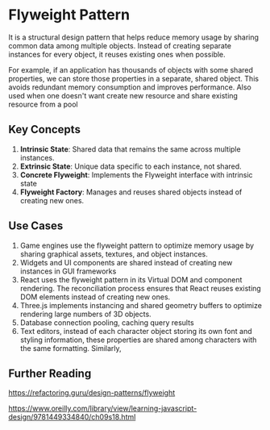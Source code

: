 # Flyweight Pattern

It is a structural design pattern that helps reduce memory usage by sharing common data among multiple objects. Instead of creating separate instances for every object, it reuses existing ones when possible.

For example, if an application has thousands of objects with some shared properties, we can store those properties in a separate, shared object. This avoids redundant memory consumption and improves performance. Also used when one doesn't want create new resource and share existing resource from a pool

## Key Concepts

1. **Intrinsic State**: Shared data that remains the same across multiple instances.
2. **Extrinsic State**: Unique data specific to each instance, not shared.
3. **Concrete Flyweight**: Implements the Flyweight interface with intrinsic state
4. **Flyweight Factory**: Manages and reuses shared objects instead of creating new ones.

## Use Cases

1. Game engines use the flyweight pattern to optimize memory usage by sharing graphical assets, textures, and object instances.
2. Widgets and UI components are shared instead of creating new instances in GUI frameworks
3. React uses the flyweight pattern in its Virtual DOM and component rendering. The reconciliation process ensures that React reuses existing DOM elements instead of creating new ones.
4. Three.js implements instancing and shared geometry buffers to optimize rendering large numbers of 3D objects.
5. Database connection pooling, caching query results
6. Text editors, instead of each character object storing its own font and styling information, these properties are shared among characters with the same formatting. Similarly,

## Further Reading

https://refactoring.guru/design-patterns/flyweight

https://www.oreilly.com/library/view/learning-javascript-design/9781449334840/ch09s18.html
